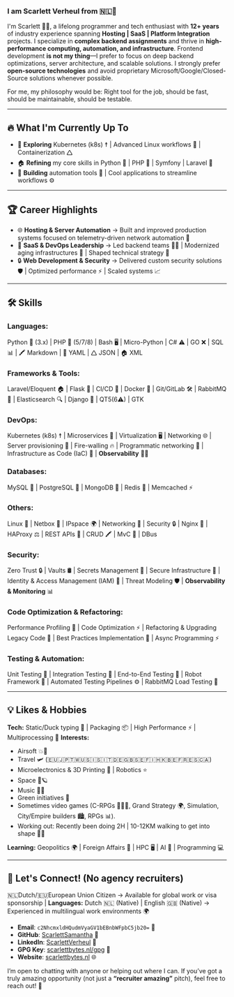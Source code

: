 ### I am Scarlett Verheul from 🇳🇱👋

I'm Scarlett 🧑‍💻, a lifelong programmer and tech enthusiast with **12+ years** of industry experience spanning **Hosting | SaaS | Platform Integration** projects. I specialize in **complex backend assignments** and thrive in **high-performance computing, automation, and infrastructure**. Frontend development **is not my thing**—I prefer to focus on deep backend optimizations, server architecture, and scalable solutions. I strongly prefer **open-source technologies** and avoid proprietary Microsoft/Google/Closed-Source solutions whenever possible.

For me, my philosophy would be: Right tool for the job, should be fast, should be maintainable, should be testable.

---

## 🔥 **What I'm Currently Up To**

- 🚀 **Exploring** Kubernetes (k8s) ☨️ | Advanced Linux workflows 🐧 | Containerization 🛆
- 🏠 **Refining** my core skills in Python 🐍 | PHP 🐘 | Symfony | Laravel 🎯
- 🤔 **Building** automation tools 🤖 | Cool applications to streamline workflows ⚙️

---

## 🏆 **Career Highlights**

- 🌐 **Hosting & Server Automation** → Built and improved production systems focused on telemetry-driven network automation 📱
- 🏅 **SaaS & DevOps Leadership** → Led backend teams 👨‍💻 | Modernized aging infrastructures 🏧 | Shaped technical strategy 🧬
- 🔒 **Web Development & Security** → Delivered custom security solutions 🛡 | Optimized performance ⚡ | Scaled systems 📈

---

## 🛠️ **Skills**

### **Languages:**

Python 🐍 (3.x) | PHP 🐘 (5/7/8) | Bash 🖥️ | Micro-Python | C# ⚠ | GO ❌ | SQL 📊 | 🖍️ Markdown | 📂 YAML | 🛆 JSON | 🏠 XML

### **Frameworks & Tools:**

Laravel/Eloquent 🏠 | Flask 🍶 | CI/CD 🔄 | Docker 🐳 | Git/GitLab 🛠️ | RabbitMQ 🐇 | Elasticsearch 🔍 | Django 🏩 | QT5(6⚠) | GTK

### **DevOps:**

Kubernetes (k8s) ☨️ | Microservices 🏣️ | Virtualization 🖥️ | Networking 🌐 | Server provisioning 🏧 | Fire-walling 🔥 | Programmatic networking 📱 | Infrastructure as Code (IaC) 📜 | **Observability** 🕵️‍♂️

### **Databases:**

MySQL 🐜 | PostgreSQL 🐘 | MongoDB 🎃 | Redis 🚀 | Memcached ⚡

### **Others:**
Linux 🐧 | Netbox 📂 | IPspace 🌍 | Networking 💪 | Security 🔒 | Nginx 🚦 | HAProxy ⚖️ | REST APIs 🔗 | CRUD 🖍️ | MvC 🏩 | DBus

### **Security:**
Zero Trust 🔒 | Vaults 🛢 | Secrets Management 🦯 | Secure Infrastructure 🏰 | Identity & Access Management (IAM) 🔑 | Threat Modeling 🛡 | **Observability & Monitoring** 📊

### **Code Optimization & Refactoring:**

Performance Profiling 🎯 | Code Optimization ⚡ | Refactoring & Upgrading Legacy Code 🏢 | Best Practices Implementation 🤔 | Async Programming ⚡

### **Testing & Automation:**

Unit Testing 🧪 | Integration Testing 🔗 | End-to-End Testing 📍 | Robot Framework 🤖 | Automated Testing Pipelines ⚙️ | RabbitMQ Load Testing 🐇

---

## 💡 **Likes & Hobbies**

**Tech:** Static/Duck typing 🦆 | Packaging 📦 | High Performance ⚡ | Multiprocessing 🔄
**Interests:**

- Airsoft 💥🔫
- Travel 🛩 (🇪🇺🇯🇵🇹🇼🇺🇸🇮🇸🇮🇹🇩🇪🇬🇧🇸🇪🇫🇮🇭🇰🇧🇪🇫🇷🇪🇸🇨🇦)
- Microelectronics & 3D Printing 🤖 | Robotics ⭐
- Space 🚀🪐
- Music 🎵🎸
- Green initiatives 🌺
- Sometimes video games (C-RPGs 🧙🏻‍♀️, Grand Strategy 🌍, Simulation, City/Empire builders 🏙️, RPGs 📊).
- Working out: Recently been doing 2H | 10-12KM walking to get into shape 🏃‍♀️

**Learning:** Geopolitics 🌍 | Foreign Affairs 🏩 | HPC 🖥️ | AI 🤖 | Programming 💻

---

## 📎 **Let's Connect! (No agency recruiters)**

🇳🇱Dutch/🇪🇺European Union Citizen → Available for global work or visa sponsorship | **Languages:** Dutch 🇳🇱 (Native) | English 🇬🇧 (Native) → Experienced in multilingual work environments 🌍

- **Email**: `c2NhcmxldHQudmVyaGV1bEBnbWFpbC5jb20=` 🔏
- **GitHub**: [ScarlettSamantha](https://github.com/ScarlettSamantha) 🐙
- **LinkedIn**: [ScarlettVerheul](https://www.linkedin.com/in/ScarlettVerheul) 🔗
- **GPG Key**: [scarlettbytes.nl/gpg](https://scarlettbytes.nl/gpg) 🔑
- **Website**: [scarlettbytes.nl](https://scarlettbytes.nl) 🌐

I’m open to chatting with anyone or helping out where I can. If you’ve got a truly amazing opportunity (not just a **“recruiter amazing”** pitch), feel free to reach out! 🚀
